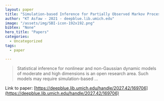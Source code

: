 ```yaml
---
layout: paper
title: "Simulation-based Inference for Partially Observed Markov Process Models with Spatial Coupling"
author: "KT Asfaw - 2021 - deepblue.lib.umich.edu"
image: "/assets/img/SBI-icon-192x192.png"
bibtex: "None"
hero_title: "Papers"
categories:
  - Uncategorized
tags:
  - paper

---
```

>Statistical inference for nonlinear and non-Gaussian dynamic models of moderate and high dimensions is an open research area. Such models may require simulation-based …

Link to paper: [https://deepblue.lib.umich.edu/handle/2027.42/169706](https://deepblue.lib.umich.edu/handle/2027.42/169706)


